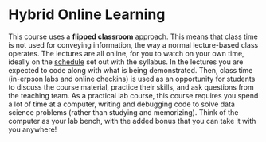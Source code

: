 # Hybrid Online Learning

This course uses a **flipped classroom** approach. This means that class time is not used for conveying information, the way a normal lecture-based class operates. The lectures are all online, for you to watch on your own time, ideally on the [schedule](https://dalpsychneuro.github.io/NESC_3505/schedule) set out with the syllabus. In the lectures you are expected to code along with what is being demonstrated. Then, class time (in-erpson labs and online checkins) is used as an opportunity for students to discuss the course material, practice their skills, and ask questions from the teaching team. As a practical lab course, this course requires you spend a lot of time at a computer, writing and debugging code to solve data science problems (rather than studying and memorizing). Think of the computer as your lab bench, with the added bonus that you can take it with you anywhere!
